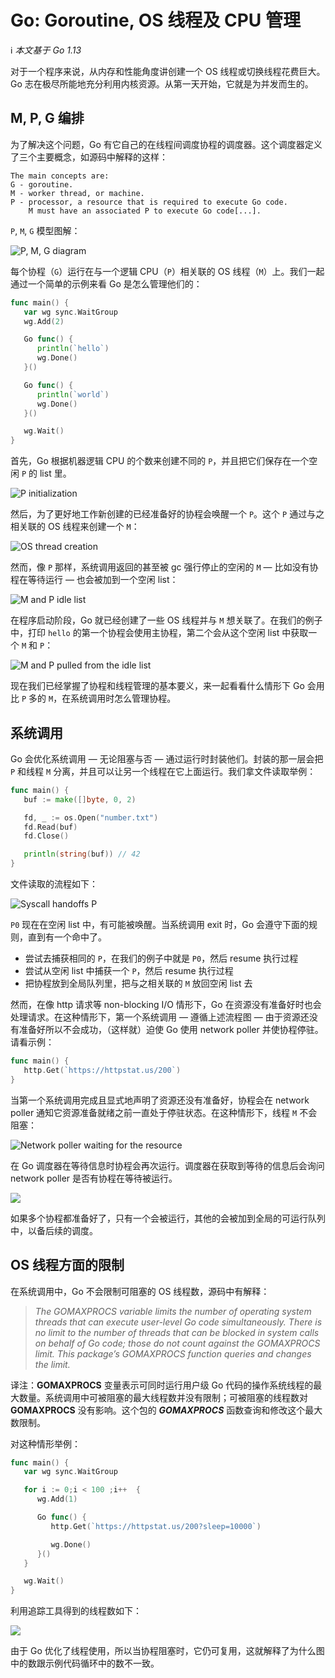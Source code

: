 # Go: Goroutine, OS 线程及 CPU 管理

ℹ️ *本文基于 Go 1.13*

对于一个程序来说，从内存和性能角度讲创建一个 OS 线程或切换线程花费巨大。Go 志在极尽所能地充分利用内核资源。从第一天开始，它就是为并发而生的。

## M, P, G 编排

为了解决这个问题，Go 有它自己的在线程间调度协程的调度器。这个调度器定义了三个主要概念，如源码中解释的这样：

```
The main concepts are:
G - goroutine.
M - worker thread, or machine.
P - processor, a resource that is required to execute Go code.
    M must have an associated P to execute Go code[...].
```

`P`, `M`, `G` 模型图解：

![P, M, G diagram](/Users/sarahchen/AJourneyToGo/img/goroutine-os-cpu-01.png)

每个协程（`G`）运行在与一个逻辑 CPU（`P`）相关联的 OS 线程（`M`）上。我们一起通过一个简单的示例来看 Go 是怎么管理他们的：

```go
func main() {
   var wg sync.WaitGroup
   wg.Add(2)

   Go func() {
      println(`hello`)
      wg.Done()
   }()

   Go func() {
      println(`world`)
      wg.Done()
   }()

   wg.Wait()
}
```

首先，Go 根据机器逻辑 CPU 的个数来创建不同的 `P`，并且把它们保存在一个空闲 `P` 的 list 里。

![P initialization](/Users/sarahchen/AJourneyToGo/img/goroutine-os-cpu-02.png)

然后，为了更好地工作新创建的已经准备好的协程会唤醒一个 `P`。这个 `P` 通过与之相关联的 OS 线程来创建一个 `M`：

![OS thread creation](/Users/sarahchen/AJourneyToGo/img/goroutine-os-cpu-03.png)

然而，像 `P` 那样，系统调用返回的甚至被 gc 强行停止的空闲的 `M` — 比如没有协程在等待运行 — 也会被加到一个空闲 list：

![M and P idle list](/Users/sarahchen/AJourneyToGo/img/goroutine-os-cpu-04.png)

在程序启动阶段，Go 就已经创建了一些 OS 线程并与 `M` 想关联了。在我们的例子中，打印 `hello` 的第一个协程会使用主协程，第二个会从这个空闲 list 中获取一个 `M` 和 `P`：

![M and P pulled from the idle list](/Users/sarahchen/AJourneyToGo/img/goroutine-os-cpu-05.png)

现在我们已经掌握了协程和线程管理的基本要义，来一起看看什么情形下 Go 会用比 `P` 多的 `M`，在系统调用时怎么管理协程。

## 系统调用

Go 会优化系统调用 — 无论阻塞与否 — 通过运行时封装他们。封装的那一层会把 `P` 和线程 `M` 分离，并且可以让另一个线程在它上面运行。我们拿文件读取举例：

```go
func main() {
   buf := make([]byte, 0, 2)

   fd, _ := os.Open("number.txt")
   fd.Read(buf)
   fd.Close()

   println(string(buf)) // 42
}
```

文件读取的流程如下：

![Syscall handoffs P](/Users/sarahchen/AJourneyToGo/img/goroutine-os-cpu-06.png)

`P0` 现在在空闲 list 中，有可能被唤醒。当系统调用 exit 时，Go 会遵守下面的规则，直到有一个命中了。

- 尝试去捕获相同的 `P`，在我们的例子中就是 `P0`，然后 resume 执行过程
- 尝试从空闲 list 中捕获一个 `P`，然后 resume 执行过程
- 把协程放到全局队列里，把与之相关联的 `M` 放回空闲 list 去

然而，在像 http 请求等 non-blocking I/O 情形下，Go 在资源没有准备好时也会处理请求。在这种情形下，第一个系统调用 — 遵循上述流程图 — 由于资源还没有准备好所以不会成功，（这样就）迫使 Go 使用 network poller 并使协程停驻。请看示例：

```go
func main() {
   http.Get(`https://httpstat.us/200`)
}
```

当第一个系统调用完成且显式地声明了资源还没有准备好，协程会在 network poller 通知它资源准备就绪之前一直处于停驻状态。在这种情形下，线程 `M` 不会阻塞：

![Network poller waiting for the resource](/Users/sarahchen/AJourneyToGo/img/goroutine-os-cpu-07.png)

在 Go 调度器在等待信息时协程会再次运行。调度器在获取到等待的信息后会询问 network poller 是否有协程在等待被运行。

![](/Users/sarahchen/AJourneyToGo/img/goroutine-os-cpu-08.png)

如果多个协程都准备好了，只有一个会被运行，其他的会被加到全局的可运行队列中，以备后续的调度。

## OS 线程方面的限制

在系统调用中，Go 不会限制可阻塞的 OS 线程数，源码中有解释：

> *The GOMAXPROCS variable limits the number of operating system threads that can execute user-level Go code simultaneously. There is no limit to the number of threads that can be blocked in system calls on behalf of Go code; those do not count against the GOMAXPROCS limit. This package’s GOMAXPROCS function queries and changes the limit.*

译注：**GOMAXPROCS** 变量表示可同时运行用户级 Go 代码的操作系统线程的最大数量。系统调用中可被阻塞的最大线程数并没有限制；可被阻塞的线程数对 **GOMAXPROCS** 没有影响。这个包的 ***GOMAXPROCS*** 函数查询和修改这个最大数限制。

对这种情形举例：

```go
func main() {
   var wg sync.WaitGroup

   for i := 0;i < 100 ;i++  {
      wg.Add(1)

      Go func() {
         http.Get(`https://httpstat.us/200?sleep=10000`)

         wg.Done()
      }()
   }

   wg.Wait()
}
```

利用追踪工具得到的线程数如下：

![](/Users/sarahchen/AJourneyToGo/img/goroutine-os-cpu-09.png)

由于 Go 优化了线程使用，所以当协程阻塞时，它仍可复用，这就解释了为什么图中的数跟示例代码循环中的数不一致。

